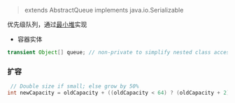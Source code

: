 > extends AbstractQueue<E> implements java.io.Serializable

优先级队列，通过[最小堆](/docs/algorithm/数据结构/Heap)实现

* 容器实体

```java
transient Object[] queue; // non-private to simplify nested class access
  ```

### 扩容
```java
 // Double size if small; else grow by 50%
int newCapacity = oldCapacity + ((oldCapacity < 64) ? (oldCapacity + 2) : (oldCapacity >> 1));
```



